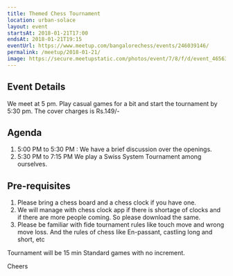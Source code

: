 ```yaml
---
title: Themed Chess Tournament
location: urban-solace
layout: event
startsAt: 2018-01-21T17:00
endsAt: 2018-01-21T19:15
eventUrl: https://www.meetup.com/bangalorechess/events/246039146/
permalink: /meetup/2018-01-21/
image: https://secure.meetupstatic.com/photos/event/7/8/f/d/event_465630973.jpeg
---
```

## Event Details
We meet at 5 pm. Play casual games for a bit and start the tournament by 5:30 pm. The cover charges is Rs.149/-

## Agenda
1. 5:00 PM to 5:30 PM : We have a brief discussion over the openings.
1. 5:30 PM to 7:15 PM We play a Swiss System Tournament among ourselves.

## Pre-requisites
1. Please bring a chess board and a chess clock if you have one.
1. We will manage with chess clock app if there is shortage of clocks and if there are more people coming. So please download the same.
1. Please be familiar with fide tournament rules like touch move and wrong move loss. And the rules of chess like En-passant, castling long and short, etc

Tournament will be 15 min Standard games with no increment.

Cheers


